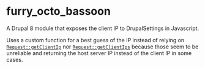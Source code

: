 # furry_octo_bassoon
A Drupal 8 module that exposes the client IP to DrupalSettings in Javascript.

Uses a custom function for a best guess of the IP instead of relying on [`Request::getClientIp`](https://api.drupal.org/api/drupal/vendor%21symfony%21http-foundation%21Request.php/function/Request%3A%3AgetClientIp/8.5.x) nor [`Request::getClientIps`](https://api.drupal.org/api/drupal/vendor%21symfony%21http-foundation%21Request.php/function/Request%3A%3AgetClientIps/8.5.x) because those seem to be unreliable and returning the host server IP instead of the client IP in some cases.